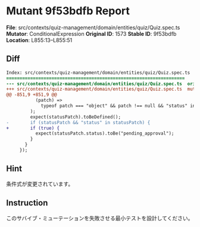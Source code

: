 # Mutant 9f53bdfb Report

**File**: src/contexts/quiz-management/domain/entities/quiz/Quiz.spec.ts
**Mutator**: ConditionalExpression
**Original ID**: 1573
**Stable ID**: 9f53bdfb
**Location**: L855:13–L855:51

## Diff

```diff
Index: src/contexts/quiz-management/domain/entities/quiz/Quiz.spec.ts
===================================================================
--- src/contexts/quiz-management/domain/entities/quiz/Quiz.spec.ts	original
+++ src/contexts/quiz-management/domain/entities/quiz/Quiz.spec.ts	mutated #1573
@@ -851,9 +851,9 @@
           (patch) =>
             typeof patch === "object" && patch !== null && "status" in patch,
         );
         expect(statusPatch).toBeDefined();
-        if (statusPatch && "status" in statusPatch) {
+        if (true) {
           expect(statusPatch.status).toBe("pending_approval");
         }
       }
     });
```

## Hint

条件式が変更されています。

## Instruction

このサバイブ・ミューテーションを失敗させる最小テストを設計してください。
